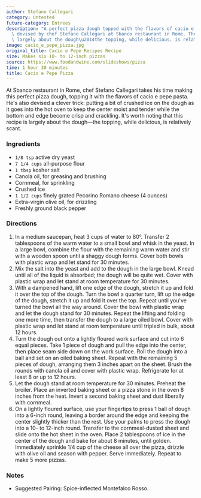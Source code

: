 ```yaml
---
author: Stefano Callegari
category: Untested
future-category: Entrees
description: "A perfect pizza dough topped with the flavors of cacio e pepe pasta,\
  \ devised by chef Stefano Callegari at Sbanco restaurant in Rome. The recipe is\
  \ largely about the dough\u2014the topping, while delicious, is relatively scant."
image: cacio_e_pepe_pizza.jpg
original_title: Cacio e Pepe Recipes Recipe
size: Makes six 10- to 12-inch pizzas
source: https://www.foodandwine.com/slideshows/pizza
time: 1 hour 30 minutes
title: Cacio e Pepe Pizza
---
```

At Sbanco restaurant in Rome, chef Stefano Callegari takes his time making this perfect pizza dough, topping it with the flavors of cacio e pepe pasta. He's also devised a clever trick: putting a bit of crushed ice on the dough as it goes into the hot oven to keep the center moist and tender while the bottom and edge become crisp and crackling. It's worth noting that this recipe is largely about the dough—the topping, while delicious, is relatively scant.

### Ingredients

* `1/8 tsp` active dry yeast 
* `7 1/4 cups` all-purpose flour 
* `1 tbsp` kosher salt 
* Canola oil, for greasing and brushing 
* Cornmeal, for sprinkling 
* Crushed ice 
* `1 1/2 cups` finely grated Pecorino Romano cheese (4 ounces) 
* Extra-virgin olive oil, for drizzling 
* Freshly ground black pepper 

### Directions

1. In a medium saucepan, heat 3 cups of water to 80°. Transfer 2 tablespoons of the warm water to a small bowl and whisk in the yeast. In a large bowl, combine the flour with the remaining warm water and stir with a wooden spoon until a shaggy dough forms. Cover both bowls with plastic wrap and let stand for 30 minutes.
2. Mix the salt into the yeast and add to the dough in the large bowl. Knead until all of the liquid is absorbed; the dough will be quite wet. Cover with plastic wrap and let stand at room temperature for 30 minutes.
3. With a dampened hand, lift one edge of the dough, stretch it up and fold it over the top of the dough. Turn the bowl a quarter turn, lift up the edge of the dough, stretch it up and fold it over the top. Repeat until you've turned the bowl all the way around. Cover the bowl with plastic wrap and let the dough stand for 30 minutes. Repeat the lifting and folding one more time, then transfer the dough to a large oiled bowl. Cover with plastic wrap and let stand at room temperature until tripled in bulk, about 12 hours.
4. Turn the dough out onto a lightly floured work surface and cut into 6 equal pieces. Take 1 piece of dough and pull the edge into the center, then place seam side down on the work surface. Roll the dough into a ball and set on an oiled baking sheet. Repeat with the remaining 5 pieces of dough, arranging them 3 inches apart on the sheet. Brush the rounds with canola oil and cover with plastic wrap. Refrigerate for at least 8 or up to 12 hours.
5. Let the dough stand at room temperature for 30 minutes. Preheat the broiler. Place an inverted baking sheet or a pizza stone in the oven 8 inches from the heat. Invert a second baking sheet and dust liberally with cornmeal.
6. On a lightly floured surface, use your fingertips to press 1 ball of dough into a 6-inch round, leaving a border around the edge and keeping the center slightly thicker than the rest. Use your palms to press the dough into a 10- to 12-inch round. Transfer to the cornmeal-dusted sheet and slide onto the hot sheet in the oven. Place 2 tablespoons of ice in the center of the dough and bake for about 8 minutes, until golden. Immediately sprinkle 1/4 cup of the cheese all over the pizza, drizzle with olive oil and season with pepper. Serve immediately. Repeat to make 5 more pizzas.

### Notes

- Suggested Pairing: Spice-inflected Montefalco Rosso.